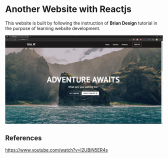 # Another Website with Reactjs

This website is built by following the instruction of **Brian Design** tutorial in the purpose of learning website development.

![](./preview.png)

## References

https://www.youtube.com/watch?v=I2UBjN5ER4s
